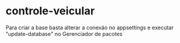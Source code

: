 # controle-veicular

Para criar a base basta alterar a conexão no appsettings e executar "update-database" no Gerenciador de pacotes
